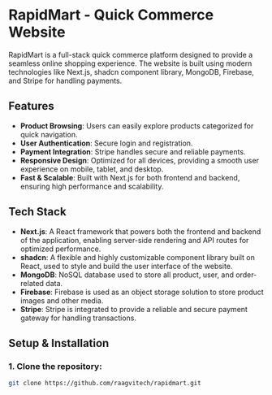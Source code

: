 # RapidMart - Quick Commerce Website

RapidMart is a full-stack quick commerce platform designed to provide a seamless online shopping experience. The website is built using modern technologies like Next.js, shadcn component library, MongoDB, Firebase, and Stripe for handling payments.

## Features
- **Product Browsing**: Users can easily explore products categorized for quick navigation.
- **User Authentication**: Secure login and registration.
- **Payment Integration**: Stripe handles secure and reliable payments.
- **Responsive Design**: Optimized for all devices, providing a smooth user experience on mobile, tablet, and desktop.
- **Fast & Scalable**: Built with Next.js for both frontend and backend, ensuring high performance and scalability.

## Tech Stack
- **Next.js**: A React framework that powers both the frontend and backend of the application, enabling server-side rendering and API routes for optimized performance.
- **shadcn**: A flexible and highly customizable component library built on React, used to style and build the user interface of the website.
- **MongoDB**: NoSQL database used to store all product, user, and order-related data.
- **Firebase**: Firebase is used as an object storage solution to store product images and other media.
- **Stripe**: Stripe is integrated to provide a reliable and secure payment gateway for handling transactions.

## Setup & Installation

### 1. Clone the repository:

```bash
git clone https://github.com/raagvitech/rapidmart.git

